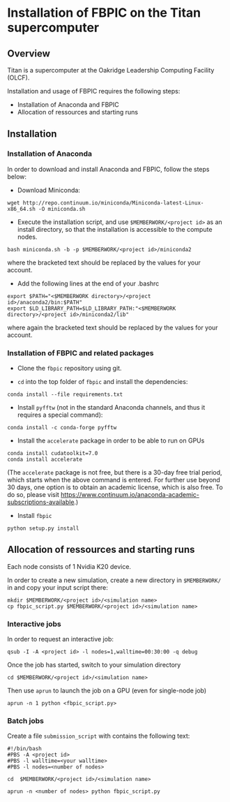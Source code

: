 # Installation of FBPIC on the Titan supercomputer

## Overview

Titan is a supercomputer at the Oakridge Leadership Computing Facility (OLCF).

Installation and usage of FBPIC requires the following steps:
* Installation of Anaconda and FBPIC
* Allocation of ressources and starting runs

## Installation

### Installation of Anaconda

In order to download and install Anaconda and FBPIC, follow the steps below:

- Download Miniconda:
```
wget http://repo.continuum.io/miniconda/Miniconda-latest-Linux-x86_64.sh -O miniconda.sh
```

- Execute the installation script, and use `$MEMBERWORK/<project id>`
as an install directory, so that the installation is accessible to the
compute nodes.
```
bash miniconda.sh -b -p $MEMBERWORK/<project id>/miniconda2
```
where the bracketed text should be replaced by the values for your account.

- Add the following lines at the end of your .bashrc
```
export $PATH="<$MEMBERWORK directory>/<project id>/anaconda2/bin:$PATH"
export $LD_LIBRARY_PATH=$LD_LIBRARY_PATH:"<$MEMBERWORK directory>/<project id>/miniconda2/lib"
```
where again the bracketed text should be replaced by the values for your account.

### Installation of FBPIC and related packages

- Clone the `fbpic` repository using git.

- `cd` into the top folder of `fbpic` and install the dependencies:  
```
conda install --file requirements.txt
```

- Install `pyfftw` (not in the standard Anaconda channels, and thus it
requires a special command):  
```
conda install -c conda-forge pyfftw
```

- Install the `accelerate` package in order to be able to run on GPUs
```
conda install cudatoolkit=7.0
conda install accelerate
```
(The `accelerate` package is not free, but there is a 30-day free trial period,
  which starts when the above command is entered. For further use beyond 30
  days, one option is to obtain an academic license, which is also free. To do
  so, please visit https://www.continuum.io/anaconda-academic-subscriptions-available.)

- Install `fbpic`
```
python setup.py install
```

## Allocation of ressources and starting runs

Each node consists of 1 Nvidia K20 device.

In order to create a new simulation, create a new directory in
`$MEMBERWORK/` in and copy your input script there:
```
mkdir $MEMBERWORK/<project id>/<simulation name>
cp fbpic_script.py $MEMBERWORK/<project id>/<simulation name>
```

### Interactive jobs

In order to request an interactive job:
```
qsub -I -A <project id> -l nodes=1,walltime=00:30:00 -q debug
```
Once the job has started, switch to your simulation directory
```
cd $MEMBERWORK/<project id>/<simulation name>
```
Then use `aprun` to launch the job on a GPU (even for single-node job)
```
aprun -n 1 python <fbpic_script.py>
```

### Batch jobs

Create a file `submission_script` with contains the following text:
```
#!/bin/bash
#PBS -A <project id>
#PBS -l walltime=<your walltime>
#PBS -l nodes=<number of nodes>

cd  $MEMBERWORK/<project id>/<simulation name>

aprun -n <number of nodes> python fbpic_script.py
```
